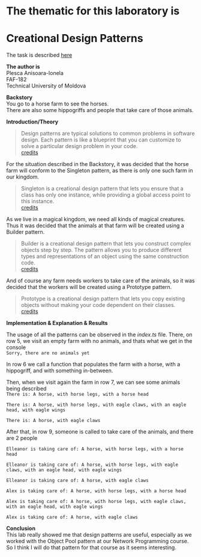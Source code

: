 # The thematic for this laboratory is

# Creational Design Patterns

The task is described [here](https://github.com/Wazea/SDTM-Labs/tree/master/Lab%231)

**The author is**<br/>
Plesca Anisoara-Ionela<br/>
FAF-182<br/>
Technical University of Moldova<br/>

**Backstory**<br/>
You go to a horse farm to see the horses.<br/>
There are also some hippogriffs
and people that take care of those animals.

**Introduction/Theory**<br/>

> Design patterns are typical solutions to common problems in software design. Each pattern is like a blueprint that you can customize to solve a particular design problem in your code.<br/> [credits](https://refactoring.guru/design-patterns)

For the situation described in the Backstory, it was decided that the horse farm will conform to the Singleton pattern, as there is only one such farm in our kingdom.

> Singleton is a creational design pattern that lets you ensure that a class has only one instance, while providing a global access point to this instance.<br/> [credits](https://refactoring.guru/design-patterns/singleton)

As we live in a magical kingdom, we need all kinds of magical creatures.
Thus it was decided that the animals at that farm will be created using a Builder pattern.

> Builder is a creational design pattern that lets you construct complex objects step by step. The pattern allows you to produce different types and representations of an object using the same construction code.<br/>[credits](https://refactoring.guru/design-patterns/builder)

And of course any farm needs workers to take care of the animals, so it was decided that the workers will be created using a Prototype pattern.

> Prototype is a creational design pattern that lets you copy existing objects without making your code dependent on their classes.<br/> [credits](https://refactoring.guru/design-patterns/prototype)

**Implementation & Explanation & Results**<br/>

The usage of all the patterns can be observed in the _index.ts_ file.
There, on row 5, we visit an empty farm with no animals, and thats what we get in the console<br/>
`Sorry, there are no animals yet`

In row 6 we call a function that populates the farm with a horse, with a hippogriff, and with something in-between.

Then, when we visit again the farm in row 7, we can see some animals being described<br/>
`There is: A horse, with horse legs, with a horse head`

`There is: A horse, with horse legs, with eagle claws, with an eagle head, with eagle wings`

`There is: A horse, with eagle claws`

After that, in row 9, someone is called to take care of the animals, and there are 2 people<br/>

`Elleanor is taking care of: A horse, with horse legs, with a horse head`

`Elleanor is taking care of: A horse, with horse legs, with eagle claws, with an eagle head, with eagle wings`

`Elleanor is taking care of: A horse, with eagle claws`

`Alex is taking care of: A horse, with horse legs, with a horse head`

`Alex is taking care of: A horse, with horse legs, with eagle claws, with an eagle head, with eagle wings`

`Alex is taking care of: A horse, with eagle claws`

**Conclusion**<br/>
This lab really showed me that design patterns are useful, especially as we worked with the Object Pool pattern at our Network Programming course. So I think I will do that pattern for that course as it seems interesting.
